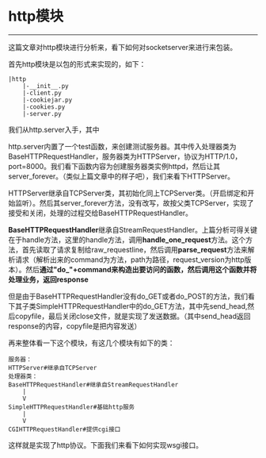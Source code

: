 # http模块
---
这篇文章对http模块进行分析来，看下如何对socketserver来进行来包装。


首先http模块是以包的形式来实现的，如下：
```
|http
    |-__init__.py
    |-client.py
    |-cookiejar.py
    |-cookies.py
    |-server.py
```
我们从http.server入手，其中


http.server内置了一个test函数，来创建测试服务器。其中传入处理器类为BaseHTTPRequestHandler，服务器类为HTTPServer，协议为HTTP/1.0，port=8000。我们看下函数内容为创建服务器类实例httpd，然后让其server_forever。（类似上篇文章中的样子吧），我们来看下HTTPServer。


HTTPServer继承自TCPServer类，其初始化同上TCPServer类。（开启绑定和开始监听）。然后其server_forever方法，没有改写，故按父类TCPServer，实现了接受和关闭，处理的过程交给BaseHTTPRequestHandler。



**BaseHTTPRequestHandler**继承自StreamRequestHandler。上篇分析可得关键在于handle方法，这里的handle方法，调用**handle_one_request**方法。这个方法，首先读取了请求复制给raw_requestline，然后调用**parse_request**方法来解析请求（解析出来的command为方法，path为路径，request_version为http版本）。然后**通过"do_"+command来构造出要访问的函数，然后调用这个函数并将处理业务，返回response**


但是由于BaseHTTPRequestHandler没有do_GET或者do_POST的方法，我们看下其子类SimpleHTTPRequestHandler中的do_GET方法，其中先send_head,然后copyfile，最后关闭close文件，就是实现了发送数据。（其中send_head返回response的内容，copyfile是把内容发送）


再来整体看一下这个模块，有这几个模块有如下的类：
```
服务器：
HTTPServer#继承自TCPServer
处理器类：
BaseHTTPRequestHandler#继承自StreamRequestHandler
    |
    V
SimpleHTTPRequestHandler#基础http服务
    |
    V
CGIHTTPRequestHandler#提供cgi接口
```
这样就是实现了http协议。下面我们来看下如何实现wsgi接口。











